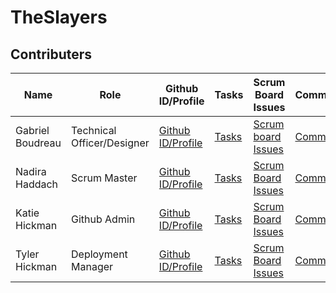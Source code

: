 # TheSlayers
## Contributers 
| Name          | Role          | Github ID/Profile | Tasks   | Scrum Board Issues | Commits |
| ------------- | ------------- | ----------------- | ------- | ------------------ | ------- |
| Gabriel Boudreau  | Technical Officer/Designer | [Github ID/Profile](https://github.com/Gabrielboudreau)| [Tasks](https://github.com/nadirahaddach/TheSlayers/issues/assigned/GabrielBoudreau) | [Scrum board Issues](https://github.com/nadirahaddach/TheSlayers/projects/1?card_filter_query=assignee%3Agabrielboudreau) | [Commits](https://github.com/nadirahaddach/TheSlayers/commits?author=Gabrielboudreau) |
| Nadira Haddach         | Scrum Master          | [Github ID/Profile](https://github.com/nadirahaddach) | [Tasks](https://github.com/nadirahaddach/TheSlayers/issues/assigned/nadirahaddach)   | [Scrum Board Issues](https://github.com/nadirahaddach/TheSlayers/projects/1?card_filter_query=assignee%3Anadirahaddach) | [Commits](https://github.com/nadirahaddach/TheSlayers/commits?author=nadirahaddach) |
| Katie Hickman          | Github Admin          | [Github ID/Profile](https://github.com/katiehickman) | [Tasks](https://github.com/nadirahaddach/TheSlayers/issues/assigned/katiehickman)   | [Scrum Board Issues](https://github.com/nadirahaddach/TheSlayers/projects/1?card_filter_query=assignee%3Akatiehickman) | [Commits](https://github.com/nadirahaddach/TheSlayers/commits?author=katiehickman) |
| Tyler Hickman          | Deployment Manager          | [Github ID/Profile](https://github.com/tyler929) | [Tasks](https://github.com/nadirahaddach/TheSlayers/issues/assigned/Tyler929)   | [Scrum Board Issues](https://github.com/nadirahaddach/TheSlayers/projects/1?card_filter_query=assignee%3ATyler929) | [Commits](https://github.com/nadirahaddach/TheSlayers/commits?author=Tyler929) |
